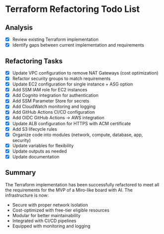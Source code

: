 # Terraform Refactoring Todo List

## Analysis
- [x] Review existing Terraform implementation
- [x] Identify gaps between current implementation and requirements

## Refactoring Tasks
- [x] Update VPC configuration to remove NAT Gateways (cost optimization)
- [x] Refactor security groups to match requirements
- [x] Update EC2 configuration for single instance + ASG option
- [x] Add SSM IAM role for EC2 instances
- [x] Add Cognito integration for authentication
- [x] Add SSM Parameter Store for secrets
- [x] Add CloudWatch monitoring and logging
- [x] Add GitHub Actions CI/CD configuration
- [x] Add OIDC GitHub Actions → AWS integration
- [x] Update ALB configuration for HTTPS with ACM certificate
- [x] Add S3 lifecycle rules
- [x] Organize code into modules (network, compute, database, app, security)
- [x] Update variables for flexibility
- [x] Update outputs as needed
- [x] Update documentation

## Summary
The Terraform implementation has been successfully refactored to meet all the requirements for the MVP of a Miro-like board with AI. The infrastructure is now:
- Secure with proper network isolation
- Cost-optimized with free-tier eligible resources
- Modular for better maintainability
- Integrated with CI/CD pipelines
- Equipped with monitoring and logging

